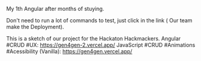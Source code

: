 My 1th Angular after months of stuying.

Don't need to run a lot of commands to test, just click in the link ( Our team make the Deployment).


This is a sketch of our project for the Hackaton Hackmackers. 
Angular #CRUD #UX: https://gen4gen-2.vercel.app/
JavaScript #CRUD #Animations #Acessibility (Vanilla): https://gen4gen.vercel.app/
